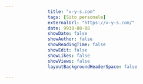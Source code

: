 ---
                title: "v-y-s.com"
                tags: [Sito personale]
                externalUrl: "https://v-y-s.com/"
                date: 9938-08-08
                showDate: false
                showAuthor: false
                showReadingTime: false
                showEdit: false
                showLikes: false
                showViews: false
                layoutBackgroundHeaderSpace: false
                ---

